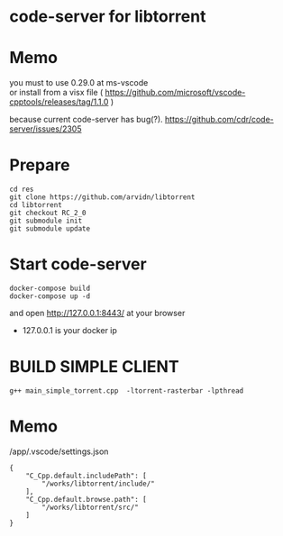 
# code-server for libtorrent 



# Memo
you must to use 0.29.0 at ms-vscode   
or install from a visx file ( https://github.com/microsoft/vscode-cpptools/releases/tag/1.1.0 )

because current code-server has bug(?). https://github.com/cdr/code-server/issues/2305



# Prepare 

```
cd res 
git clone https://github.com/arvidn/libtorrent
cd libtorrent
git checkout RC_2_0
git submodule init 
git submodule update
```

# Start code-server

```
docker-compose build
docker-compose up -d
```

and open http://127.0.0.1:8443/ at your browser
* 127.0.0.1 is your docker ip


# BUILD SIMPLE CLIENT

```
g++ main_simple_torrent.cpp  -ltorrent-rasterbar -lpthread
```

# Memo


/app/.vscode/settings.json

```
{
    "C_Cpp.default.includePath": [
        "/works/libtorrent/include/"
    ],
    "C_Cpp.default.browse.path": [
        "/works/libtorrent/src/"
    ]
}
```
